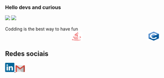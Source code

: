 ### Hello devs and curious
<div>
<img height="180cm"src="https://github-readme-stats.vercel.app/api?username=TheoOdawara&show_icons=true&theme=radical"/>
<img aling="right" height="180cm" src="https://github-readme-stats.vercel.app/api/top-langs/?username=anuraghazra&layout=compact&lanfs_count=16&theme=great-gatsby"/>
</div>
<br>
 Codding is the best way to have fun
<div style="display: flex; justify-content: space-between;"> <br>
  <img align="center" height="30" width="40" alt="js-icon"  src="https://raw.githubusercontent.com/devicons/devicon/master/icons/java/java-plain.svg">
  <img align="center" height="30" width="40" alt="c-icon" src="https://raw.githubusercontent.com/devicons/devicon/master/icons/c/c-original.svg">
</div>

## Redes sociais
<div>
  <a href = "https://www.linkedin.com/in/theo-odawara-651bb2274/">
  <img width="30" src="linkedin.svg">
    </a>
  <a href = "mailto: theoodawara@gmail.com">
    <img width="30" src="gmail.svg">
  </a>
</div>

<!--
**TheoOdawara/TheoOdawara** is a ✨ _special_ ✨ repository because its `README.md` (this file) appears on your GitHub profile.

Here are some ideas to get you started:

- 🔭 I’m currently working on ...
- 🌱 I’m currently learning ...
- 👯 I’m looking to collaborate on ...
- 🤔 I’m looking for help with ...
- 💬 Ask me about ...
- 📫 How to reach me: ...
- 😄 Pronouns: ...
- ⚡ Fun fact: ...
-->
